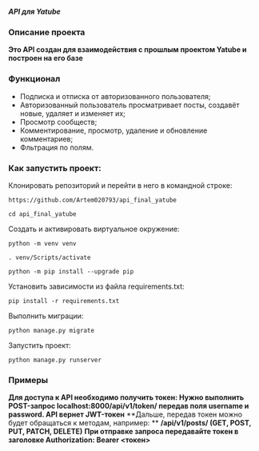 ***API для Yatube***

### Описание проекта
**Это API создан для взаимодействия с прошлым проектом Yatube и построен на его базе**

### Функционал
- Подписка и отписка от авторизованного пользователя;
- Авторизованный пользователь просматривает посты, создавёт новые, удаляет и изменяет их;
- Просмотр сообществ;
- Комментирование, просмотр, удаление и обновление комментариев;
- Фльтрация по полям.

### Как запустить проект:
Клонировать репозиторий и перейти в него в командной строке:
```
https://github.com/Artem020793/api_final_yatube
```
```
cd api_final_yatube
```
Cоздать и активировать виртуальное окружение:
```
python -m venv venv
```
```
. venv/Scripts/activate
```
```
python -m pip install --upgrade pip
```
Установить зависимости из файла requirements.txt:
```
pip install -r requirements.txt
```
Выполнить миграции:
```
python manage.py migrate
```
Запустить проект:
```
python manage.py runserver
```
### Примеры
**Для доступа к API необходимо получить токен: 
Нужно выполнить POST-запрос localhost:8000/api/v1/token/ передав поля username и password. API вернет JWT-токен**
**Дальше, передав токен можно будет обращаться к методам, например: **
**/api/v1/posts/ (GET, POST, PUT, PATCH, DELETE)**
**При отправке запроса передавайте токен в заголовке Authorization: Bearer <токен>**
